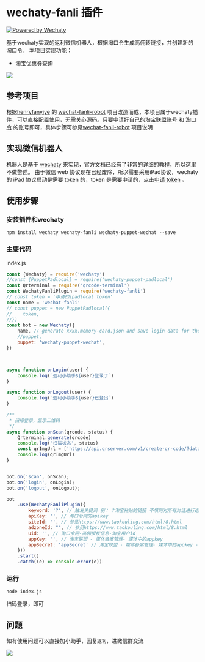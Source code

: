 # wechaty-fanli 插件
[![Powered by Wechaty](https://img.shields.io/badge/Powered%20By-Wechaty-green.svg)](https://github.com/chatie/wechaty)

基于wechaty实现的返利微信机器人，根据淘口令生成高佣转链接，并创建新的淘口令。
本项目实现功能：

- 淘宝优惠券查询

![](docs/images/weixin.png)


## 参考项目

根据[henryfanyiye](https://github.com/henryfanyiye) 的
[wechat-fanli-robot](https://github.com/henryfanyiye/wechat-fanli-robot) 项目改造而成，本项目属于wechaty插件，可以直接配置使用，无需关心源码。只要申请好自己的[淘宝联盟账号](https://pub.alimama.com/) 和 [淘口令](https://www.taokouling.com/) 的账号即可，具体步骤可参见[wechat-fanli-robot](https://github.com/henryfanyiye/wechat-fanli-robot) 项目说明


## 实现微信机器人

机器人是基于 [wechaty](https://wechaty.js.org/v/zh/quick-start) 来实现，官方文档已经有了非常的详细的教程，所以这里不做赘述。
由于微信 web 协议现在已经废除，所以需要采用iPad协议，wechaty 的 iPad 协议启动是需要 token 的，token 是需要申请的，[点击申请 token](https://github.com/juzibot/Welcome/wiki/Everything-about-Wechaty) 。

## 使用步骤

### 安装插件和wechaty

```angular2html
npm install wechaty wechaty-fanli wechaty-puppet-wechat --save
```

### 主要代码

index.js
```javascript
const {Wechaty} = require('wechaty')
//const {PuppetPadlocal} = require('wechaty-puppet-padlocal')
const Qrterminal = require('qrcode-terminal')
const WechatyFanliPlugin = require('wechaty-fanli')
// const token = '申请的ipadlocal token'
const name = 'wechat-fanli'
// const puppet = new PuppetPadlocal({
//    token,
//})
const bot = new Wechaty({
    name, // generate xxxx.memory-card.json and save login data for the next login
    //puppet,
    puppet: 'wechaty-puppet-wechat',
})



async function onLogin(user) {
    console.log(`返利小助手${user}登录了`)
}

async function onLogout(user) {
    console.log(`返利小助手${user}已登出`)
}

/**
 * 扫描登录，显示二维码
 */
async function onScan(qrcode, status) {
    Qrterminal.generate(qrcode)
    console.log('扫描状态', status)
    const qrImgUrl = ['https://api.qrserver.com/v1/create-qr-code/?data=', encodeURIComponent(qrcode)].join('')
    console.log(qrImgUrl)
}


bot.on('scan', onScan);
bot.on('login', onLogin);
bot.on('logout', onLogout);

bot
    .use(WechatyFanliPlugin({
        keyword: '?', // 触发关键词 例： ?淘宝粘贴的链接 不填则对所有对话进行返利转化
        apiKey: '', // 淘口令网的apikey
        siteId: '', // 参见https://www.taokouling.com/html/8.html
        adzoneId: "", // 参见https://www.taokouling.com/html/8.html
        uid: '', // 淘口令网-高佣授权信息-淘宝用户id
        appKey: '', // 淘宝联盟 - 媒体备案管理- 媒体中的appkey
        appSecret: 'appSecret' // 淘宝联盟 - 媒体备案管理- 媒体中的appkey - 查看 - appSecret
    }))
    .start()
    .catch((e) => console.error(e))

```

### 运行

```angular2html
node index.js
```
扫码登录，即可

## 问题

如有使用问题可以直接加小助手，回复`返利`，进微信群交流

![](https://user-gold-cdn.xitu.io/2019/2/28/1693401c6c3e6b02?w=430&h=430&f=png&s=53609)
